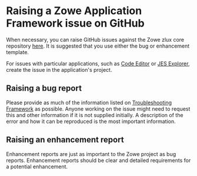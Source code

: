 # Raising a Zowe Application Framework issue on GitHub

When necessary, you can raise GitHub issues against the Zowe zlux core repository [here](https://github.com/zowe/zlux/issues). It is suggested that you use either the bug or enhancement template.

For issues with particular applications, such as [Code Editor](https://github.com/zowe/zlux-editor/issues) or [JES Explorer](https://github.com/zowe/explorer-jes/issues), create the issue in the application's project.

## Raising a bug report

Please provide as much of the information listed on [Troubleshooting Framework](app-troubleshoot.md) as possible. Anyone working on the issue might need to request this and other information if it is not supplied initially. A description of the error and how it can be reproduced is the most important information.

## Raising an enhancement report

Enhancement reports are just as important to the Zowe project as bug reports. Enhancement reports should be clear and detailed requirements for a potential enhancement.